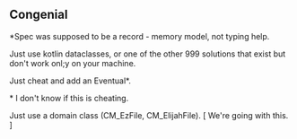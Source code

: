 Congenial
----------

\*Spec was supposed to be a record - memory model, not typing help.

Just use kotlin dataclasses, or one of the other 999 solutions that exist but don't work onl;y on your machine.

Just cheat and add an Eventual\*.

\* I don't know if this is cheating.

Just use a domain class (CM_EzFile, CM_ElijahFile). \[ We're going with this. \]
